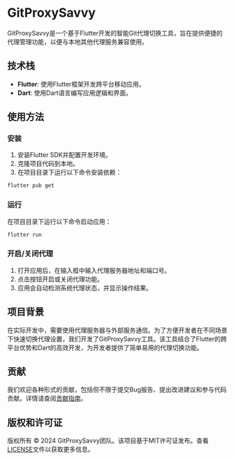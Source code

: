 # GitProxySavvy

GitProxySavvy是一个基于Flutter开发的智能Git代理切换工具，旨在提供便捷的代理管理功能，以便与本地其他代理服务兼容使用。

## 技术栈

- **Flutter**: 使用Flutter框架开发跨平台移动应用。
- **Dart**: 使用Dart语言编写应用逻辑和界面。

## 使用方法

### 安装

1. 安装Flutter SDK并配置开发环境。
2. 克隆项目代码到本地。
3. 在项目目录下运行以下命令安装依赖：

```bash
flutter pub get
```

### 运行

在项目目录下运行以下命令启动应用：

```bash
flutter run
```

### 开启/关闭代理

1. 打开应用后，在输入框中输入代理服务器地址和端口号。
2. 点击按钮开启或关闭代理功能。
3. 应用会自动检测系统代理状态，并显示操作结果。

## 项目背景

在实际开发中，需要使用代理服务器与外部服务通信。为了方便开发者在不同场景下快速切换代理设置，我们开发了GitProxySavvy工具。该工具结合了Flutter的跨平台优势和Dart的高效开发，为开发者提供了简单易用的代理切换功能。

## 贡献

我们欢迎各种形式的贡献，包括但不限于提交Bug报告、提出改进建议和参与代码贡献。详情请查阅[贡献指南](CONTRIBUTING.md)。

## 版权和许可证

版权所有 © 2024 GitProxySavvy团队。该项目基于MIT许可证发布。查看[LICENSE](LICENSE)文件以获取更多信息。

```